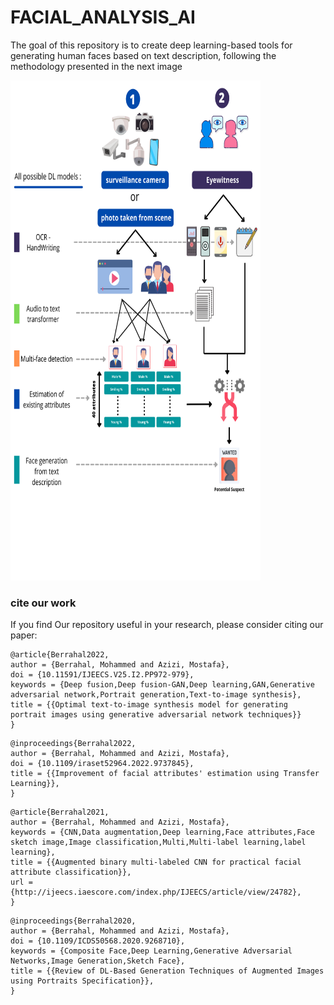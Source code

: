 # FACIAL_ANALYSIS_AI

The goal of this repository is to create deep learning-based tools for generating human faces based on text description, following the methodology presented in the next image

<img src="methodology.png" width="400px" height="800px"/>


### cite our work

If you find Our repository useful in your research, please consider citing our paper:

```
@article{Berrahal2022,
author = {Berrahal, Mohammed and Azizi, Mostafa},
doi = {10.11591/IJEECS.V25.I2.PP972-979},
keywords = {Deep fusion,Deep fusion-GAN,Deep learning,GAN,Generative adversarial network,Portrait generation,Text-to-image synthesis},
title = {{Optimal text-to-image synthesis model for generating portrait images using generative adversarial network techniques}}
}
```

```
@inproceedings{Berrahal2022,
author = {Berrahal, Mohammed and Azizi, Mostafa},
doi = {10.1109/iraset52964.2022.9737845},
title = {{Improvement of facial attributes' estimation using Transfer Learning}},
}
```

```
@article{Berrahal2021,
author = {Berrahal, Mohammed and Azizi, Mostafa},
keywords = {CNN,Data augmentation,Deep learning,Face attributes,Face sketch image,Image classification,Multi,Multi-label learning,label learning},
title = {{Augmented binary multi-labeled CNN for practical facial attribute classification}},
url = {http://ijeecs.iaescore.com/index.php/IJEECS/article/view/24782},
}
```

```
@inproceedings{Berrahal2020,
author = {Berrahal, Mohammed and Azizi, Mostafa},
doi = {10.1109/ICDS50568.2020.9268710},
keywords = {Composite Face,Deep Learning,Generative Adversarial Networks,Image Generation,Sketch Face},
title = {{Review of DL-Based Generation Techniques of Augmented Images using Portraits Specification}},
}
```
